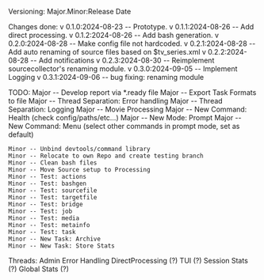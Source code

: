 Versioning:
    Major.Minor:Release Date

Changes done:
    v 0.1.0:2024-08-23 -- Prototype. 
    v 0.1.1:2024-08-26 -- Add direct processing.
    v 0.1.2:2024-08-26 -- Add bash generation.
    v 0.2.0:2024-08-28 -- Make config file not hardcoded.
    v 0.2.1:2024-08-28 -- Add auto renaming of source files based on $tv_series.xml
    v 0.2.2:2024-08-28 -- Add notifications
    v 0.2.3:2024-08-30 -- Reimplement sourcecollector's renaming module.
    v 0.3.0:2024-09-05 -- Implement Logging
    v 0.3.1:2024-09-06 -- bug fixing: renaming module

TODO:
    Major -- Develop report via *.ready file
    Major -- Export Task Formats to file
    Major -- Thread Separation: Error handling
    Major -- Thread Separation: Logging
    Major -- Movie Processing
    Major -- New Command: Health (check config/paths/etc...)
    Major -- New Mode: Prompt
    Major -- New Command: Menu (select other commands in prompt mode, set as default)
    
    Minor -- Unbind devtools/command library
    Minor -- Relocate to own Repo and create testing branch
    Minor -- Clean bash files
    Minor -- Move Source setup to Processing
    Minor -- Test: actions
    Minor -- Test: bashgen
    Minor -- Test: sourcefile
    Minor -- Test: targetfile
    Minor -- Test: bridge
    Minor -- Test: job
    Minor -- Test: media
    Minor -- Test: metainfo
    Minor -- Test: task
    Minor -- New Task: Archive
    Minor -- New Task: Store Stats 

Threads:
    Admin
    Error Handling
    DirectProcessing (?)
    TUI (?)
    Session Stats (?)
    Global Stats (?)